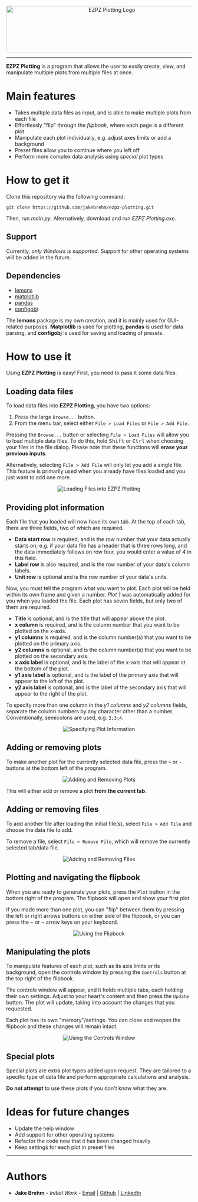 <p align="center">
  <img src="https://github.com/jakebrehm/ezpz-plotting/blob/master/Assets/logo.png" width="558" height="126" alt="EZPZ Plotting Logo"/>
</p>

---

**EZPZ Plotting** is a program that allows the user to easily create, view, and manipulate multiple plots from multiple files at once.

# Main features

- Takes multiple data files as input, and is able to make multiple plots from each file
- Effortlessly "flip" through the *flipbook*, where each page is a different plot
- Manipulate each plot individually, e.g. adjust axes limits or add a background
- Preset files allow you to continue where you left off
- Perform more complex data analysis using *special* plot types

# How to get it

Clone this repository via the following command:

```
git clone https://github.com/jakebrehm/ezpz-plotting.git
```

Then, run *main.py*. Alternatively, download and run *EZPZ Plotting.exe*.

## Support

Currently, *only Windows is supported*. Support for other operating systems will be added in the future.

## Dependencies

- [lemons](https://github.com/jakebrehm/lemons)
- [matplotlib](https://github.com/matplotlib/matplotlib)
- [pandas](https://github.com/pandas-dev/pandas)
- [configobj](https://github.com/DiffSK/configobj)

The **lemons** package is my own creation, and it is mainly used for GUI-related purposes. **Matplotlib** is used for plotting, **pandas** is used for data parsing, and **configobj** is used for saving and loading of presets.

# How to use it

Using **EZPZ Plotting** is easy! First, you need to pass it some data files.

## Loading data files

To load data files into **EZPZ Plotting**, you have two options:
1. Press the large `Browse...` button.
2. From the menu bar, select either `File > Load Files` or `File > Add File`.

Pressing the `Browse...` button or selecting `File > Load Files` will allow you to load multiple data files. To do this, hold <kbd>Shift</kbd> or <kbd>Ctrl</kbd> when choosing your files in the file dialog. Please note that these functions will **erase your previous inputs**.

Alternatively, selecting `File > Add File` will only let you add a single file. This feature is primarily used when you already have files loaded and you just want to add one more.

<p align="center">
  <img src="https://raw.githubusercontent.com/jakebrehm/ezpz-plotting/master/img/loading_files.gif"
  alt="Loading Files into EZPZ Plotting"/>
</p>

## Providing plot information

Each file that you loaded will now have its own tab. At the top of each tab, there are three fields, two of which are required.

- **Data start row** is required, and is the row number that your data actually starts on; e.g. if your data file has a header that is three rows long, and the data immediately follows on row four, you would enter a value of *4* in this field.
- **Label row** is also required, and is the row number of your data's column labels.
- **Unit row** is optional and is the row number of your data's units.

Now, you must tell the program what you want to plot. Each plot will be held within its own frame and given a number. *Plot 1* was automatically added for you when you loaded the file. Each plot has seven fields, but only two of them are required.

- **Title** is optional, and is the title that will appear above the plot.
- **x column** is required, and is the column number that you want to be plotted on the x-axis.
- **y1 columns** is required, and is the column number(s) that you want to be plotted on the primary axis.
- **y2 columns** is optional, and is the column number(s) that you want to be plotted on the secondary axis.
- **x axis label** is optional, and is the label of the x-axis that will appear at the bottom of the plot.
- **y1 axis label** is optional, and is the label of the primary axis that will appear to the left of the plot.
- **y2 axis label** is optional, and is the label of the secondary axis that will appear to the right of the plot.

To specify more than one column in the *y1 columns* and *y2 columns* fields, separate the column numbers by any character other than a number. Conventionally, semicolons are used, e.g. `2;3;4`.

<p align="center">
  <img src="https://raw.githubusercontent.com/jakebrehm/ezpz-plotting/master/img/plot_information.gif"
  alt="Specifying Plot Information"/>
</p>

## Adding or removing plots

To make another plot for the currently selected data file, press the `+` or `-` buttons at the bottom left of the program.

<p align="center">
  <img src="https://raw.githubusercontent.com/jakebrehm/ezpz-plotting/master/img/adding_removing_plots.gif"
  alt="Adding and Removing Plots"/>
</p>

This will either add or remove a plot **from the current tab**.

## Adding or removing files

To add another file after loading the initial file(s), select `File > Add File` and choose the data file to add.

To remove a file, select `File > Remove File`, which will remove the currently selected tab/data file.

<p align="center">
  <img src="https://raw.githubusercontent.com/jakebrehm/ezpz-plotting/master/img/adding_removing_files.gif"
  alt="Adding and Removing Files"/>
</p>

## Plotting and navigating the flipbook

When you are ready to generate your plots, press the `Plot` button in the bottom right of the program. The flipbook will open and show your first plot.

If you made more than one plot, you can "flip" between them by pressing the left or right arrows buttons on either side of the flipbook, or you can press the <kbd>←</kbd> or <kbd>→</kbd> arrow keys on your keyboard.

<p align="center">
  <img src="https://raw.githubusercontent.com/jakebrehm/ezpz-plotting/master/img/using_the_flipbook.gif"
  alt="Using the Flipbook"/>
</p>

## Manipulating the plots

To manipulate features of each plot, such as its axis limits or its background, open the controls window by pressing the `Controls` button at the top right of the flipbook.

The controls window will appear, and it holds multiple tabs, each holding their own settings. Adjust to your heart's content and then press the `Update` button. The plot will update, taking into account the changes that you requested.

Each plot has its own "memory"/settings. You can close and reopen the flipbook and these changes will remain intact.

<p align="center">
  <img src="https://raw.githubusercontent.com/jakebrehm/ezpz-plotting/master/img/controls_window.gif"
  alt="Using the Controls Window"/>
</p>

## Special plots

Special plots are extra plot types added upon request. They are tailored to a specific type of data file and perform appropriate calculations and analysis.

**Do not attempt** to use these plots if you don't know what they are.

# Ideas for future changes
- Update the help window
- Add support for other operating systems
- Refactor the code now that it has been changed heavily
- Keep settings for each plot in preset files

---

# Authors
- **Jake Brehm** - *Initial Work* - [Email](mailto:mail@jakebrehm.com) | [Github](http://github.com/jakebrehm) | [LinkedIn](http://linkedin.com/in/jacobbrehm)